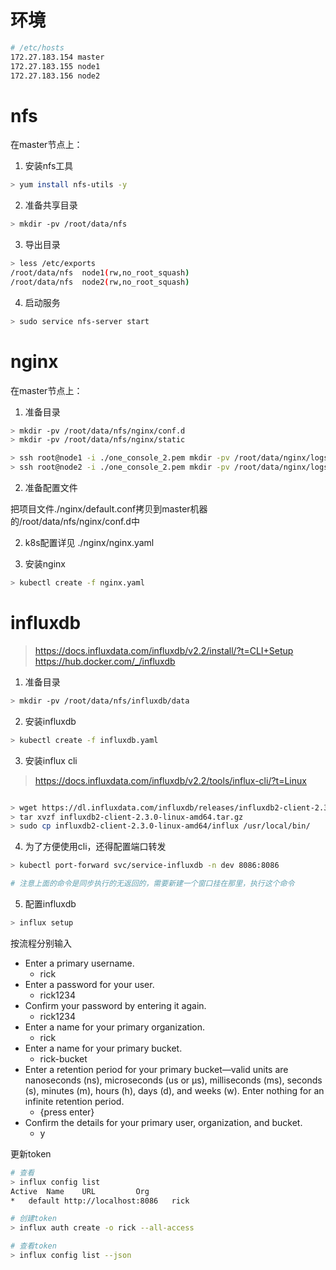 # 环境
```bash
# /etc/hosts
172.27.183.154 master
172.27.183.155 node1
172.27.183.156 node2
```

# nfs
在master节点上：

1. 安装nfs工具

```bash
> yum install nfs-utils -y
```

2. 准备共享目录

```bash
> mkdir -pv /root/data/nfs
```

3. 导出目录
```bash
> less /etc/exports
/root/data/nfs  node1(rw,no_root_squash)
/root/data/nfs  node2(rw,no_root_squash)
```

4. 启动服务
```bash
> sudo service nfs-server start
```

# nginx
在master节点上：

1. 准备目录
```bash
> mkdir -pv /root/data/nfs/nginx/conf.d
> mkdir -pv /root/data/nfs/nginx/static

> ssh root@node1 -i ./one_console_2.pem mkdir -pv /root/data/nginx/logs
> ssh root@node2 -i ./one_console_2.pem mkdir -pv /root/data/nginx/logs
```

2. 准备配置文件

把项目文件./nginx/default.conf拷贝到master机器的/root/data/nfs/nginx/conf.d中

2. k8s配置详见 ./nginx/nginx.yaml

3. 安装nginx
```bash
> kubectl create -f nginx.yaml
```

# influxdb

> https://docs.influxdata.com/influxdb/v2.2/install/?t=CLI+Setup
> https://hub.docker.com/_/influxdb
> 
1. 准备目录
```bash
> mkdir -pv /root/data/nfs/influxdb/data
```

2. 安装influxdb
```bash
> kubectl create -f influxdb.yaml
```

3. 安装influx cli
> https://docs.influxdata.com/influxdb/v2.2/tools/influx-cli/?t=Linux
> 
```bash

> wget https://dl.influxdata.com/influxdb/releases/influxdb2-client-2.3.0-linux-amd64.tar.gz
> tar xvzf influxdb2-client-2.3.0-linux-amd64.tar.gz
> sudo cp influxdb2-client-2.3.0-linux-amd64/influx /usr/local/bin/
```

4. 为了方便使用cli，还得配置端口转发
```bash
> kubectl port-forward svc/service-influxdb -n dev 8086:8086

# 注意上面的命令是同步执行的无返回的，需要新建一个窗口挂在那里，执行这个命令
```

5. 配置influxdb
```bash
> influx setup
```
按流程分别输入
- Enter a primary username.
  - rick
- Enter a password for your user.
  - rick1234
- Confirm your password by entering it again.
  - rick1234
- Enter a name for your primary organization.
  - rick
- Enter a name for your primary bucket.
  - rick-bucket
- Enter a retention period for your primary bucket—valid units are nanoseconds (ns), microseconds (us or µs), milliseconds (ms), seconds (s), minutes (m), hours (h), days (d), and weeks (w). Enter nothing for an infinite retention period.
  - {press enter}
- Confirm the details for your primary user, organization, and bucket.
  - y
    
更新token
```bash
# 查看
> influx config list
Active	Name	URL			Org
*	default	http://localhost:8086	rick

# 创建token
> influx auth create -o rick --all-access

# 查看token
> influx config list --json
```
